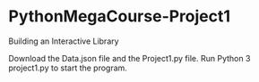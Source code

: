 # PythonMegaCourse-Project1
Building an Interactive Library

Download the Data.json file and the Project1.py file.
Run Python 3 project1.py to start the program. 
